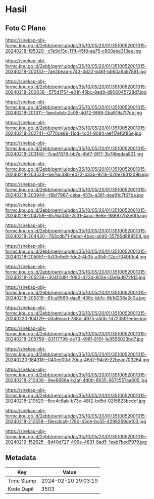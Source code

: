 # Hasil

## Foto C Plano

https://sirekap-obj-formc.kpu.go.id/2ebb/pemilu/pdpr/35/10/05/20/01/3510052001015-20240218-195320--c7e9cf3c-111f-45f8-aa75-c800abe313ee.jpg

https://sirekap-obj-formc.kpu.go.id/2ebb/pemilu/pdpr/35/10/05/20/01/3510052001015-20240218-200133--7ae2beaa-c743-4d22-b46f-bb60a9a97891.jpg

https://sirekap-obj-formc.kpu.go.id/2ebb/pemilu/pdpr/35/10/05/20/01/3510052001015-20240218-200638--575d1754-e01f-45bc-8ed8-d906045728d7.jpg

https://sirekap-obj-formc.kpu.go.id/2ebb/pemilu/pdpr/35/10/05/20/01/3510052001015-20240218-201311--1aecbdcb-2c05-4d72-9f68-2ba919a7f7cb.jpg

https://sirekap-obj-formc.kpu.go.id/2ebb/pemilu/pdpr/35/10/05/20/01/3510052001015-20240218-202741--0770ce89-11cd-4c01-9094-aef17ef6f86e.jpg

https://sirekap-obj-formc.kpu.go.id/2ebb/pemilu/pdpr/35/10/05/20/01/3510052001015-20240218-203140--7cad7879-bb7e-4bf7-8ff7-3b74bedaa831.jpg

https://sirekap-obj-formc.kpu.go.id/2ebb/pemilu/pdpr/35/10/05/20/01/3510052001015-20240218-203524--be76c38b-e472-433b-9216-020e7631209b.jpg

https://sirekap-obj-formc.kpu.go.id/2ebb/pemilu/pdpr/35/10/05/20/01/3510052001015-20240218-203944--f8bf7987-ceba-457a-a381-dea91c7f07ba.jpg

https://sirekap-obj-formc.kpu.go.id/2ebb/pemilu/pdpr/35/10/05/20/01/3510052001015-20240218-204758--6576a035-2c31-4acc-9e8e-988977b3e0f5.jpg

https://sirekap-obj-formc.kpu.go.id/2ebb/pemilu/pdpr/35/10/05/20/01/3510052001015-20240218-204420--783cdb71-0ebd-4bac-a0d0-55795d889504.jpg

https://sirekap-obj-formc.kpu.go.id/2ebb/pemilu/pdpr/35/10/05/20/01/3510052001015-20240218-205051--fb33e9e8-7de2-4b35-a354-72ac7049f0c4.jpg

https://sirekap-obj-formc.kpu.go.id/2ebb/pemilu/pdpr/35/10/05/20/01/3510052001015-20240218-205236--304f2d91-f090-423d-805e-d3e1ad972fd3.jpg

https://sirekap-obj-formc.kpu.go.id/2ebb/pemilu/pdpr/35/10/05/20/01/3510052001015-20240218-205319--81ca9569-daa8-438c-bb1c-8b1d206a2c0a.jpg

https://sirekap-obj-formc.kpu.go.id/2ebb/pemilu/pdpr/35/10/05/20/01/3510052001015-20240220-104129--d3a6eacd-788d-4975-a50b-1d723891eebe.jpg

https://sirekap-obj-formc.kpu.go.id/2ebb/pemilu/pdpr/35/10/05/20/01/3510052001015-20240218-205759--83117799-de73-498f-810f-1e9556023bd7.jpg

https://sirekap-obj-formc.kpu.go.id/2ebb/pemilu/pdpr/35/10/05/20/01/3510052001015-20240220-184318--040ee00d-70ca-46d7-94c8-22beac703264.jpg

https://sirekap-obj-formc.kpu.go.id/2ebb/pemilu/pdpr/35/10/05/20/01/3510052001015-20240218-210438--9ee8666a-b2af-4d0b-8935-967c557aa805.jpg

https://sirekap-obj-formc.kpu.go.id/2ebb/pemilu/pdpr/35/10/05/20/01/3510052001015-20240218-210520--6ec4c8ab-b73e-48f2-bd5d-02f5823bcdcf.jpg

https://sirekap-obj-formc.kpu.go.id/2ebb/pemilu/pdpr/35/10/05/20/01/3510052001015-20240218-210558--18ecdca9-178b-43de-bc55-4296269de103.jpg

https://sirekap-obj-formc.kpu.go.id/2ebb/pemilu/pdpr/35/10/05/20/01/3510052001015-20240219-152625--8d40d727-496e-4831-8ad5-1eab7bed7979.jpg


## Metadata

| Key        | Value               |
| ---------- | ------------------- |
| Time Stamp | 2024-02-20 19:03:19 |
| Kode Dapil | 3503                |



